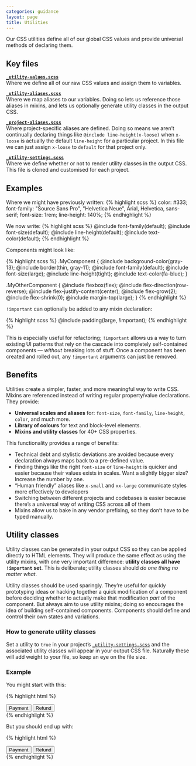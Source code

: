 ```yaml
---
categories: guidance
layout: page
title: Utilities
---
```


Our CSS utilities define all of our global CSS values and provide universal methods of declaring them.


## Key files

**[`_utility-values.scss`](https://github.com/fac/origin/blob/master/assets/scss/global/utilities/_utility-values.scss)**  
Where we define all of our raw CSS values and assign them to variables.

**[`_utility-aliases.scss`](https://github.com/fac/origin/blob/master/assets/scss/global/utilities/_utility-aliases.scss)**  
Where we map aliases to our variables. Doing so lets us reference those aliases in mixins, and lets us optionally generate utility classes in the output CSS.

**[`_project-aliases.scss`](https://github.com/fac/origin/blob/master/assets/scss/global/utilities/_project-aliases.scss)**  
Where project-specific aliases are defined. Doing so means we aren’t continually declaring things like `@include line-height(x-loose)` when `x-loose` is actually the default `line-height` for a particular project. In this file we can just assign `x-loose` to `default` for that project only.

**[`_utility-settings.scss`](https://github.com/fac/origin/blob/master/assets/scss/local/_utility-settings.scss)**  
Where we define whether or not to render utility classes in the output CSS. This file is cloned and customised for each project.


## Examples

Where we might have previously written:
{% highlight scss %}
color: #333;
font-family: "Source Sans Pro", "Helvetica Neue", Arial, Helvetica, sans-serif;
font-size: 1rem;
line-height: 140%;
{% endhighlight %}

We now write:
{% highlight scss %}
@include font-family(default);
@include font-size(default);
@include line-height(default);
@include text-color(default);
{% endhighlight %}

Components might look like:

{% highlight scss %}
.MyComponent {
  @include background-color(gray-13);
  @include border(thin, gray-11);
  @include font-family(default);
  @include font-size(large);
  @include line-height(tight);
  @include text-color(fa-blue);
}

.MyOtherComponent {
  @include flexbox(flex);
  @include flex-direction(row-reverse);
  @include flex-justify-content(center);
  @include flex-grow(2);
  @include flex-shrink(0);
  @include margin-top(large);
}
{% endhighlight %}

`!important` can optionally be added to any mixin declaration:

{% highlight scss %}
@include padding(large, !important);
{% endhighlight %}

This is especially useful for refactoring; `!important` allows us a way to turn existing UI patterns that rely on the cascade into completely self-contained components — _without_ breaking lots of stuff. Once a component has been created and rolled out, any `!important` arguments can just be removed.



## Benefits

Utilities create a simpler, faster, and more meaningful way to write CSS. Mixins are referenced instead of writing regular property/value declarations. They provide:

* **Universal scales and aliases** for: `font-size`, `font-family`, `line-height`, `color`, and much more.
* **Library of colours** for text and block-level elements.
* **Mixins and utility classes** for 40+ CSS properties.

This functionality provides a range of benefits:

* Technical debt and stylistic deviations are avoided because every declaration always maps back to a pre-defined value.
* Finding things like the right `font-size` or `line-height` is quicker and easier because their values exists in scales. Want a slightly bigger size? Increase the number by one.
* “Human friendly” aliases like `x-small` and `xx-large` communicate styles more effectively to developers
* Switching between different projects and codebases is easier because there’s a universal way of writing CSS across all of them
* Mixins allow us to bake in any vendor prefixing, so they don’t have to be typed manually.



## Utility classes

Utility classes can be generated in your output CSS so they can be applied directly to HTML elements. They will produce the same effect as using the utility mixins, with one very important difference: **utility classes all have `!important` set**. This is deliberate; utility classes should _do one thing no matter what_.

Utility classes should be used sparingly. They’re useful for quickly prototyping ideas or hacking together a quick modification of a component before deciding whether to actually make that modification _part_ of the component. But always aim to use utility mixins; doing so encourages the idea of building self-contained components. Components should define and control their own states and variations.

### How to generate utility classes
Set a utility to `true` in your project’s [`_utility-settings.scss`](https://github.com/fac/origin/blob/master/assets/scss/local/_utility-settings.scss) and the associated utility classes will appear in your output CSS file. Naturally these will add weight to your file, so keep an eye on the file size.

### Example

You might start with this:

{% highlight html %}
<div class="u-margin--0 u-padding--0 u-text-align--center u-border-radius--default u-border--thin--solid--fa-blue u-line-height--tight u-flexbox u-flex-align-items--stretch u-flex-direction--row">
  <button class="u-background--none u-display--inline-block u-margin--0 u-border-right--thin--solid--blue u-padding--x-small--small u-text-color--x-light u-flex-grow--1 u-text-truncate">Payment</button>
  <button class="u-background--none u-display--inline-block u-margin--0 u-padding--x-small--small u-text-color--x-light u-flex-grow--1 u-text-truncate">Refund</button>
</div>
{% endhighlight %}

But you should end up with:

{% highlight html %}
<div class="SegmentedControl">
  <button class="SegmentedControl-segment">Payment</button>
  <button class="SegmentedControl-segment">Refund</button>
</div>
{% endhighlight %}
